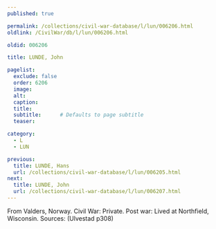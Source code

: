 ```yaml
---
published: true

permalink: /collections/civil-war-database/l/lun/006206.html
oldlink: /CivilWar/db/l/lun/006206.html

oldid: 006206

title: LUNDE, John

pagelist:
  exclude: false
  order: 6206
  image: 
  alt:
  caption:
  title:
  subtitle:      # Defaults to page subtitle
  teaser:

category: 
  - L 
  - LUN

previous:
  title: LUNDE, Hans
  url: /collections/civil-war-database/l/lun/006205.html  
next:
  title: LUNDE, John
  url: /collections/civil-war-database/l/lun/006207.html   
---
```

From Valders, Norway. Civil War: Private. Post war: Lived at Northfield, Wisconsin. Sources: (Ulvestad p308)